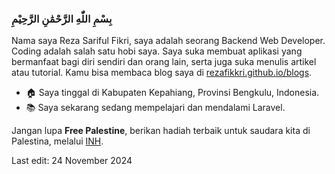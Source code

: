 ### بِسْمِ اللّٰهِ الرَّحْمَٰنِ الرَّحِيْمِ
Nama saya Reza Sariful Fikri, saya adalah seorang Backend Web Developer. Coding adalah salah satu hobi saya. Saya suka membuat aplikasi yang bermanfaat bagi diri sendiri dan orang lain, serta juga suka menulis artikel atau tutorial. Kamu bisa membaca blog saya di [rezafikkri.github.io/blogs](https://rezafikkri.github.io/blogs). 

- :house: Saya tinggal di Kabupaten Kepahiang, Provinsi Bengkulu, Indonesia.
- :books: Saya sekarang sedang mempelajari dan mendalami Laravel.

Jangan lupa **Free Palestine**, berikan hadiah terbaik untuk saudara kita di Palestina, melalui [INH](https://inh.or.id/).

Last edit: 24 November 2024
